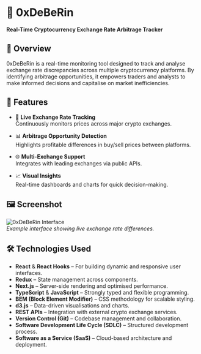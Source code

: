 # 🧊 0xDeBeRin

**Real-Time Cryptocurrency Exchange Rate Arbitrage Tracker**

## 📌 Overview

0xDeBeRin is a real-time monitoring tool designed to track and analyse exchange rate discrepancies across multiple cryptocurrency platforms. By identifying arbitrage opportunities, it empowers traders and analysts to make informed decisions and capitalise on market inefficiencies.

## 🚀 Features

- 🔄 **Live Exchange Rate Tracking**  
  Continuously monitors prices across major crypto exchanges.

- 📊 **Arbitrage Opportunity Detection**  
  Highlights profitable differences in buy/sell prices between platforms.

- 🌐 **Multi-Exchange Support**  
  Integrates with leading exchanges via public APIs.

- 📈 **Visual Insights**  
  Real-time dashboards and charts for quick decision-making.

## 🖼️ Screenshot

![0xDeBeRin Interface](assets/Screenshot.png)  
*Example interface showing live exchange rate differences.*

## 🛠️ Technologies Used

- **React** & **React Hooks** – For building dynamic and responsive user interfaces.
- **Redux** – State management across components.
- **Next.js** – Server-side rendering and optimised performance.
- **TypeScript** & **JavaScript** – Strongly typed and flexible programming.
- **BEM (Block Element Modifier)** – CSS methodology for scalable styling.
- **d3.js** – Data-driven visualisations and charts.
- **REST APIs** – Integration with external crypto exchange services.
- **Version Control (Git)** – Codebase management and collaboration.
- **Software Development Life Cycle (SDLC)** – Structured development process.
- **Software as a Service (SaaS)** – Cloud-based architecture and deployment.
